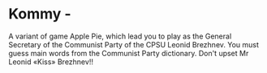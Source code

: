 # Kommy - 
A variant of game Apple Pie, which lead you to play as the General Secretary of the Communist Party of the CPSU Leonid Brezhnev. You must guess main words from the Communist Party dictionary. Don't upset Mr Leonid «Kiss» Brezhnev!!
